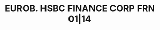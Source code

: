---
layout: asset
title: EUROB. HSBC FINANCE CORP FRN 01|14                          
isin: US40429CFV90
---